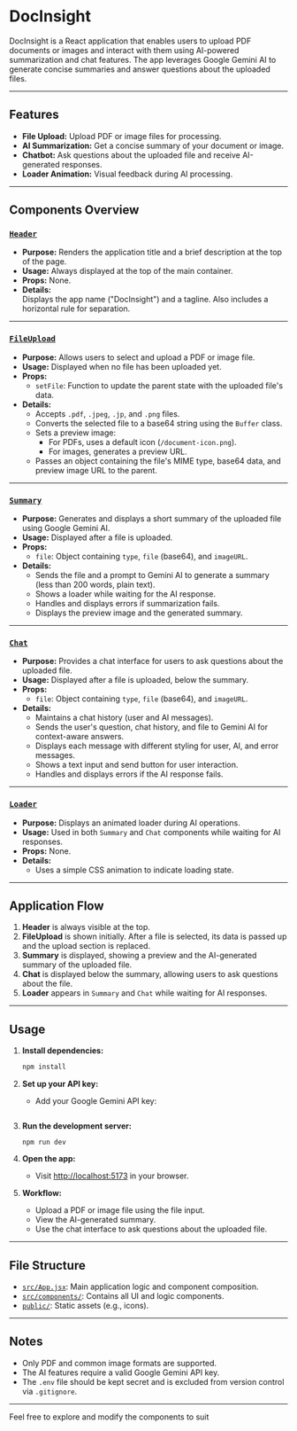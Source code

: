 # DocInsight

DocInsight is a React application that enables users to upload PDF documents or images and interact with them using AI-powered summarization and chat features. The app leverages Google Gemini AI to generate concise summaries and answer questions about the uploaded files.

---

## Features

- **File Upload:** Upload PDF or image files for processing.
- **AI Summarization:** Get a concise summary of your document or image.
- **Chatbot:** Ask questions about the uploaded file and receive AI-generated responses.
- **Loader Animation:** Visual feedback during AI processing.

---

## Components Overview

### [`Header`](src/components/Header.jsx)
- **Purpose:** Renders the application title and a brief description at the top of the page.
- **Usage:** Always displayed at the top of the main container.
- **Props:** None.
- **Details:**  
  Displays the app name ("DocInsight") and a tagline. Also includes a horizontal rule for separation.

---

### [`FileUpload`](src/components/FileUpload.jsx)
- **Purpose:** Allows users to select and upload a PDF or image file.
- **Usage:** Displayed when no file has been uploaded yet.
- **Props:**  
  - `setFile`: Function to update the parent state with the uploaded file's data.
- **Details:**  
  - Accepts `.pdf`, `.jpeg`, `.jp`, and `.png` files.
  - Converts the selected file to a base64 string using the `Buffer` class.
  - Sets a preview image:  
    - For PDFs, uses a default icon (`/document-icon.png`).  
    - For images, generates a preview URL.
  - Passes an object containing the file's MIME type, base64 data, and preview image URL to the parent.

---

### [`Summary`](src/components/Summary.jsx)
- **Purpose:** Generates and displays a short summary of the uploaded file using Google Gemini AI.
- **Usage:** Displayed after a file is uploaded.
- **Props:**  
  - `file`: Object containing `type`, `file` (base64), and `imageURL`.
- **Details:**  
  - Sends the file and a prompt to Gemini AI to generate a summary (less than 200 words, plain text).
  - Shows a loader while waiting for the AI response.
  - Handles and displays errors if summarization fails.
  - Displays the preview image and the generated summary.

---

### [`Chat`](src/components/Chat.jsx)
- **Purpose:** Provides a chat interface for users to ask questions about the uploaded file.
- **Usage:** Displayed after a file is uploaded, below the summary.
- **Props:**  
  - `file`: Object containing `type`, `file` (base64), and `imageURL`.
- **Details:**  
  - Maintains a chat history (user and AI messages).
  - Sends the user's question, chat history, and file to Gemini AI for context-aware answers.
  - Displays each message with different styling for user, AI, and error messages.
  - Shows a text input and send button for user interaction.
  - Handles and displays errors if the AI response fails.

---

### [`Loader`](src/components/Loader.jsx)
- **Purpose:** Displays an animated loader during AI operations.
- **Usage:** Used in both `Summary` and `Chat` components while waiting for AI responses.
- **Props:** None.
- **Details:**  
  - Uses a simple CSS animation to indicate loading state.

---

## Application Flow

1. **Header** is always visible at the top.
2. **FileUpload** is shown initially. After a file is selected, its data is passed up and the upload section is replaced.
3. **Summary** is displayed, showing a preview and the AI-generated summary of the uploaded file.
4. **Chat** is displayed below the summary, allowing users to ask questions about the file.
5. **Loader** appears in `Summary` and `Chat` while waiting for AI responses.

---

## Usage

1. **Install dependencies:**
   ```sh
   npm install
   ```

2. **Set up your API key:**
   - Add your Google Gemini API key:
     ```

3. **Run the development server:**
   ```
   npm run dev
   ```

4. **Open the app:**
   - Visit [http://localhost:5173](http://localhost:5173) in your browser.

5. **Workflow:**
   - Upload a PDF or image file using the file input.
   - View the AI-generated summary.
   - Use the chat interface to ask questions about the uploaded file.

---

## File Structure

- [`src/App.jsx`](src/App.jsx): Main application logic and component composition.
- [`src/components/`](src/components/): Contains all UI and logic components.
- [`public/`](public/): Static assets (e.g., icons).

---

## Notes

- Only PDF and common image formats are supported.
- The AI features require a valid Google Gemini API key.
- The `.env` file should be kept secret and is excluded from version control via `.gitignore`.

---

Feel free to explore and modify the components to suit
